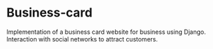 # Business-card
Implementation of a business card website for business using Django. Interaction with social networks to attract customers.
